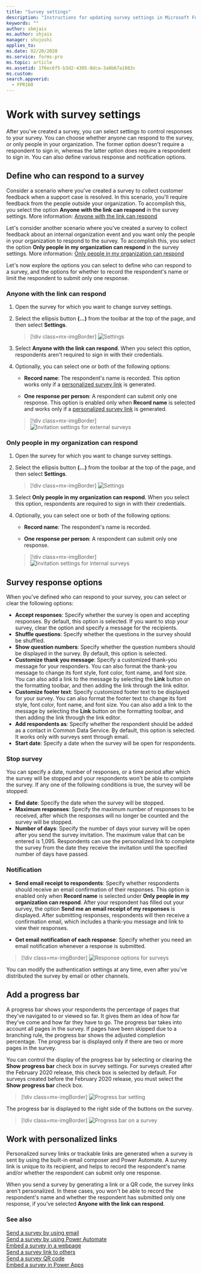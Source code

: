 ```yaml
---
title: "Survey settings"
description: "Instructions for updating survey settings in Microsoft Forms Pro to control who can respond to your survey and other survey response options"
keywords: ""
author: sbmjais
ms.author: shjais
manager: shujoshi
applies_to: 
ms.date: 02/20/2020
ms.service: forms-pro
ms.topic: article
ms.assetid: 1f6ec6f5-b3d2-4305-8dca-3a0b67a1083c
ms.custom: 
search.appverid:
  - FPR160
---
```



# Work with survey settings

After you've created a survey, you can select settings to control responses to your survey. You can choose whether anyone can respond to the survey, or only people in your organization. The former option doesn't require a respondent to sign in, whereas the latter option does require a respondent to sign in. You can also define various response and notification options.

## Define who can respond to a survey

Consider a scenario where you've created a survey to collect customer feedback when a support case is resolved. In this scenario, you'll require feedback from the people outside your organization. To accomplish this, you select the option **Anyone with the link can respond** in the survey settings. More information: [Anyone with the link can respond](#anyone-with-the-link-can-respond)

Let's consider another scenario where you've created a survey to collect feedback about an internal organization event and you want only the people in your organization to respond to the survey. To accomplish this, you select the option **Only people in my organization can respond** in the survey settings. More information: [Only people in my organization can respond](#only-people-in-my-organization-can-respond)

Let's now explore the options you can select to define who can respond to a survey, and the options for whether to record the respondent's name or limit the respondent to submit only one response.

### Anyone with the link can respond

1. Open the survey for which you want to change survey settings.

2. Select the ellipsis button **(...)** from the toolbar at the top of the page, and then select **Settings**.

    > [!div class=mx-imgBorder]
    > ![Settings](media/settings-icon.png "Settings")

3. Select **Anyone with the link can respond**. When you select this option, respondents aren't required to sign in with their credentials.

4. Optionally, you can select one or both of the following options:

    - **Record name**: The respondent's name is recorded. This option works only if a [personalized survey link](#work-with-personalized-links) is generated.

    - **One response per person**: A respondent can submit only one response. This option is enabled only when **Record name** is selected and works only if a [personalized survey link](#work-with-personalized-links) is generated.

    > [!div class=mx-imgBorder]
    > ![Invitation settings for external surveys](media/invite-settings-external.png "Invitation settings for external surveys")

### Only people in my organization can respond

1. Open the survey for which you want to change survey settings.

2. Select the ellipsis button **(…)** from the toolbar at the top of the page, and then select **Settings**.

    > [!div class=mx-imgBorder]
    > ![Settings](media/settings-icon.png "Settings")

3. Select **Only people in my organization can respond**. When you select this option, respondents are required to sign in with their credentials.

4. Optionally, you can select one or both of the following options:

    - **Record name**: The respondent's name is recorded.

    - **One response per person**: A respondent can submit only one response.

    > [!div class=mx-imgBorder]
    > ![Invitation settings for internal surveys](media/invite-settings-internal.png "Invitation settings for internal surveys")

## Survey response options

When you've defined who can respond to your survey, you can select or clear the following options:

- **Accept responses**: Specify whether the survey is open and accepting responses. By default, this option is selected. If you want to stop your survey, clear the option and specify a message for the recipients.
- **Shuffle questions**: Specify whether the questions in the survey should be shuffled.
- **Show question numbers**: Specify whether the question numbers should be displayed in the survey. By default, this option is selected.
- **Customize thank you message**: Specify a customized thank-you message for your responders. You can also format the thank-you message to change its font style, font color, font name, and font size. You can also add a link to the message by selecting the **Link** button on the formatting toolbar, and then adding the link through the link editor.
- **Customize footer text**: Specify customized footer text to be displayed for your survey. You can also format the footer text to change its font style, font color, font name, and font size. You can also add a link to the message by selecting the **Link** button on the formatting toolbar, and then adding the link through the link editor.
- **Add respondents as**: Specify whether the respondent should be added as a contact in Common Data Service. By default, this option is selected. It works only with surveys sent through email.
- **Start date**: Specify a date when the survey will be open for respondents.

### Stop survey

You can specify a date, number of responses, or a time period after which the survey will be stopped and your respondents won't be able to complete the survey. If any one of the following conditions is true, the survey will be stopped:

- **End date**: Specify the date when the survey will be stopped.
- **Maximum responses**: Specify the maximum number of responses to be received, after which the responses will no longer be counted and the survey will be stopped.
- **Number of days**: Specify the number of days your survey will be open after you send the survey invitation. The maximum value that can be entered is 1,095. Respondents can use the personalized link to complete the survey from the date they receive the invitation until the specified number of days have passed.

### Notification

- **Send email receipt to respondents**: Specify whether respondents should receive an email confirmation of their responses. This option is enabled only when **Record name** is selected under **Only people in my organization can respond**. After your respondent has filled out your survey, the option **Send me an email receipt of my responses** is displayed. After submitting responses, respondents will then receive a confirmation email, which includes a thank-you message and link to view their responses.

- **Get email notification of each response**: Specify whether you need an email notification whenever a response is submitted.

> [!div class=mx-imgBorder]
> ![Response options for surveys](media/invite-settings-options.png "Response options for surveys")

You can modify the authentication settings at any time, even after you've distributed the survey by email or other channels.

## Add a progress bar

A progress bar shows your respondents the percentage of pages that they've navigated to or viewed so far. It gives them an idea of how far they've come and how far they have to go. The progress bar takes into account all pages in the survey. If pages have been skipped due to a branching rule, the progress bar shows the adjusted completion percentage. The progress bar is displayed only if there are two or more pages in the survey.

You can control the display of the progress bar by selecting or clearing the **Show progress bar** check box in survey settings. For surveys created after the February 2020 release, this check box is selected by default. For surveys created before the February 2020 release, you must select the **Show progress bar** check box.

> [!div class=mx-imgBorder]
> ![Progress bar setting](media/progress-bar-setting.png "Progress bar setting")

The progress bar is displayed to the right side of the buttons on the survey.

> [!div class=mx-imgBorder]
> ![Progress bar on a survey](media/progress-bar.png "Progress bar on a survey")


## Work with personalized links

Personalized survey links or trackable links are generated when a survey is sent by using the built-in email composer and Power Automate. A survey link is unique to its recipient, and helps to record the respondent's name and/or whether the respondent can submit only one response.

When you send a survey by generating a link or a QR code, the survey links aren't personalized. In these cases, you won't be able to record the respondent's name and whether the respondent has submitted only one response, if you've selected **Anyone with the link can respond**.

### See also

[Send a survey by using email](send-survey-email.md)<br>
[Send a survey by using Power Automate](send-survey-flow.md)<br>
[Embed a survey in a webpage](embed-web-page.md)<br>
[Send a survey link to others](send-survey-link.md)<br>
[Send a survey QR code](send-survey-qrcode.md)<br>
[Embed a survey in Power Apps](embed-survey-powerapps.md)
